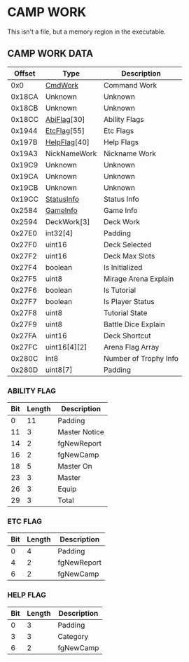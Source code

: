 # CAMP WORK

This isn't a file, but a memory region in the executable.

## CAMP WORK DATA

| Offset | Type  | Description
|---------|--------|------------
| 0x0     | [CmdWork](./CmdWork.md) | Command Work
| 0x18CA  | Unknown | Unknown
| 0x18CB  | Unknown | Unknown
| 0x18CC  | [AbiFlag](#Ability-Flag)[30] | Ability Flags
| 0x1944  | [EtcFlag](#Etc-Flag)[55] | Etc Flags
| 0x197B  | [HelpFlag](#Help-Flag)[40] | Help Flags
| 0x19A3  | NickNameWork | Nickname Work
| 0x19C9  | Unknown | Unknown
| 0x19CA  | Unknown | Unknown
| 0x19CB  | Unknown | Unknown
| 0x19CC  | [StatusInfo](./StatusInfo.md) | Status Info
| 0x2584  | [GameInfo](./GameInfo.md) | Game Info
| 0x2594  | DeckWork[3] | Deck Work
| 0x27E0  | int32[4] | Padding
| 0x27F0  | uint16 | Deck Selected
| 0x27F2  | uint16 | Deck Max Slots
| 0x27F4  | boolean | Is Initialized
| 0x27F5  | uint8 | Mirage Arena Explain
| 0x27F6  | boolean | Is Tutorial
| 0x27F7  | boolean | Is Player Status
| 0x27F8  | uint8 | Tutorial State
| 0x27F9  | uint8 | Battle Dice Explain
| 0x27FA  | uint16 | Deck Shortcut
| 0x27FC  | uint16[4][2] | Arena Flag Array
| 0x280C  | int8 | Number of Trophy Info
| 0x280D  | uint8[7] | Padding


### ABILITY FLAG


| Bit     | Length | Description
|-----|--------|------------
| 0   | 11 | Padding
| 11  | 3 | Master Notice
| 14  | 2 | fgNewReport
| 16  | 2 | fgNewCamp
| 18  | 5 | Master On
| 23  | 3 | Master
| 26  | 3 | Equip
| 29  | 3 | Total

### ETC FLAG


| Bit     | Length | Description
|---------|--------|------------
| 0   | 4 | Padding
| 4   | 2 | fgNewReport
| 6   | 2 | fgNewCamp

### HELP FLAG


| Bit     | Length | Description
|---------|--------|------------
| 0   | 3 | Padding
| 3   | 3 | Category
| 6   | 2 | fgNewCamp
